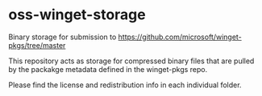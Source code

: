 # oss-winget-storage
Binary storage for submission to  https://github.com/microsoft/winget-pkgs/tree/master

This repository acts as storage for compressed binary files that are pulled by the packakge metadata defined in the winget-pkgs repo.

Please find the license and redistribution info in each individual folder.

